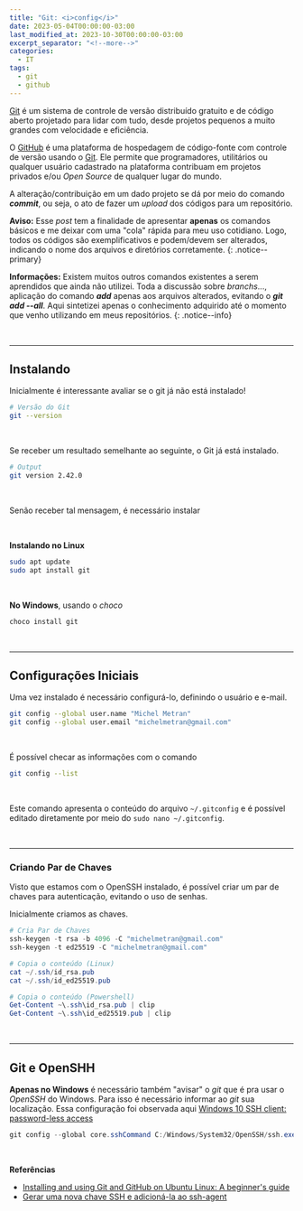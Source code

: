```yaml
---
title: "Git: <i>config</i>"
date: 2023-05-04T00:00:00-03:00
last_modified_at: 2023-10-30T00:00:00-03:00
excerpt_separator: "<!--more-->"
categories:
  - IT
tags:
  - git
  - github
---
```


[Git](https://git-scm.com/) é um sistema de controle de versão distribuído gratuito e de código aberto projetado para lidar com tudo, desde projetos pequenos a muito grandes com velocidade e eficiência.

<!--more-->

O [GitHub](https://github.com/) é uma plataforma de hospedagem de código-fonte com controle de versão usando o [Git](https://git-scm.com/). Ele permite que programadores, utilitários ou qualquer usuário cadastrado na plataforma contribuam em projetos privados e/ou _Open Source_ de qualquer lugar do mundo.

A alteração/contribuição em um dado projeto se dá por meio do comando **_commit_**, ou seja, o ato de fazer um _upload_ dos códigos para um repositório.

**Aviso:** Esse _post_ tem a finalidade de apresentar **apenas** os comandos básicos e me deixar com uma "cola" rápida para meu uso cotidiano. Logo, todos os códigos são exemplificativos e podem/devem ser alterados, indicando o nome dos arquivos e diretórios corretamente.
{: .notice--primary}

**Informações:** Existem muitos outros comandos existentes a serem aprendidos que ainda não utilizei. Toda a discussão sobre _branchs_..., aplicação do comando **_add_** apenas aos arquivos alterados, evitando o **_git add --all_**. Aqui sintetizei apenas o conhecimento adquirido até o momento que venho utilizando em meus repositórios.
{: .notice--info}

<br>

---

## Instalando

Inicialmente é interessante avaliar se o git já não está instalado!

```bash
# Versão do Git
git --version
```

<br>

Se receber um resultado semelhante ao seguinte, o Git já está instalado.

```bash
# Output
git version 2.42.0
```

<br>

Senão receber tal mensagem, é necessário instalar

<br>

**Instalando no Linux**

```bash
sudo apt update
sudo apt install git
```

<br>

**No Windows**, usando o _choco_

```bash
choco install git
```

<br>

---

## Configurações Iniciais

Uma vez instalado é necessário configurá-lo, definindo o usuário e e-mail.

```bash
git config --global user.name "Michel Metran"
git config --global user.email "michelmetran@gmail.com"
```

<br>

É possível checar as informações com o comando

```bash
git config --list
```

<br>

Este comando apresenta o conteúdo do arquivo `~/.gitconfig` e é possível editado diretamente por meio do `sudo nano ~/.gitconfig`.

<br>

---

### Criando Par de Chaves

Visto que estamos com o OpenSSH instalado, é possível criar um par de chaves para autenticação, evitando o uso de senhas.

Inicialmente criamos as chaves.

```powershell
# Cria Par de Chaves
ssh-keygen -t rsa -b 4096 -C "michelmetran@gmail.com"
ssh-keygen -t ed25519 -C "michelmetran@gmail.com"

# Copia o conteúdo (Linux)
cat ~/.ssh/id_rsa.pub
cat ~/.ssh/id_ed25519.pub

# Copia o conteúdo (Powershell)
Get-Content ~\.ssh\id_rsa.pub | clip
Get-Content ~\.ssh\id_ed25519.pub | clip
```

<br>

---

## Git e OpenSHH

**Apenas no Windows** é necessário também "avisar" o _git_ que é pra usar o _OpenSSH_ do Windows. Para isso é necessário informar ao _git_ sua localização. Essa configuração foi observada aqui [Windows 10 SSH client: password-less access](https://superuser.com/questions/1433917/windows-10-ssh-client-password-less-access)

```powershell
git config --global core.sshCommand C:/Windows/System32/OpenSSH/ssh.exe
```

<br>

**Referências**

- [Installing and using Git and GitHub on Ubuntu Linux: A beginner's guide](https://www.howtoforge.com/tutorial/install-git-and-github-on-ubuntu/)
- [Gerar uma nova chave SSH e adicioná-la ao ssh-agent](https://help.github.com/pt/github/authenticating-to-github/generating-a-new-ssh-key-and-adding-it-to-the-ssh-agent)
